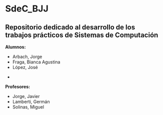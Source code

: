 # SdeC_BJJ
Repositorio dedicado al desarrollo de los trabajos prácticos de Sistemas de Computación
-

**Alumnos:**
* Arbach, Jorge
* Fraga, Bianca Agustina
* López, José
-
**Profesores:**
* Jorge, Javier
* Lamberti, Germán
* Solinas, Miguel
